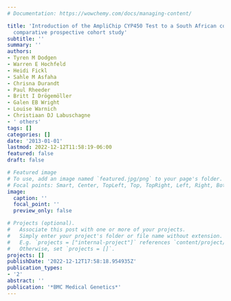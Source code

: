 ```yaml
---
# Documentation: https://wowchemy.com/docs/managing-content/

title: 'Introduction of the AmpliChip CYP450 Test to a South African cohort: a platform
  comparative prospective cohort study'
subtitle: ''
summary: ''
authors:
- Tyren M Dodgen
- Warren E Hochfeld
- Heidi Fickl
- Sahle M Asfaha
- Chrisna Durandt
- Paul Rheeder
- Britt I Drögemöller
- Galen EB Wright
- Louise Warnich
- Christiaan DJ Labuschagne
- ' others'
tags: []
categories: []
date: '2013-01-01'
lastmod: 2022-12-12T11:58:19-06:00
featured: false
draft: false

# Featured image
# To use, add an image named `featured.jpg/png` to your page's folder.
# Focal points: Smart, Center, TopLeft, Top, TopRight, Left, Right, BottomLeft, Bottom, BottomRight.
image:
  caption: ''
  focal_point: ''
  preview_only: false

# Projects (optional).
#   Associate this post with one or more of your projects.
#   Simply enter your project's folder or file name without extension.
#   E.g. `projects = ["internal-project"]` references `content/project/deep-learning/index.md`.
#   Otherwise, set `projects = []`.
projects: []
publishDate: '2022-12-12T17:58:18.954935Z'
publication_types:
- '2'
abstract: ''
publication: '*BMC Medical Genetics*'
---
```


